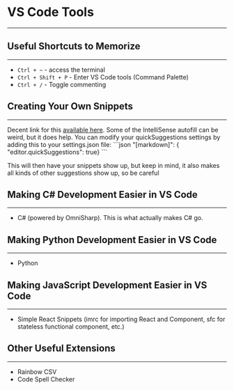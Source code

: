 # VS Code Tools

<hr>

## Useful Shortcuts to Memorize

<hr>

- `Ctrl + ~` - access the terminal
- `Ctrl + Shift + P` - Enter VS Code tools (Command Palette)
- `Ctrl + /` - Toggle commenting

## Creating Your Own Snippets

<hr>
Decent link for this <a href='https://code.visualstudio.com/docs/editor/userdefinedsnippets' target='_blank'>available here</a>. Some of the IntelliSense autofill can be weird, but it does help. You can modify your quickSuggestions settings by adding this to your settings.json file:
```json
"[markdown]": {
    "editor.quickSuggestions": true}
```

This will then have your snippets show up, but keep in mind, it also makes all kinds of other suggestions show up, so be careful

## Making C# Development Easier in VS Code

<hr>

- C# (powered by OmniSharp). This is what actually makes C# go.

## Making Python Development Easier in VS Code

<hr>

- Python

## Making JavaScript Development Easier in VS Code

<hr>

- Simple React Snippets (imrc for importing React and Component, sfc for stateless functional component, etc.)

## Other Useful Extensions

<hr>

- Rainbow CSV
- Code Spell Checker
